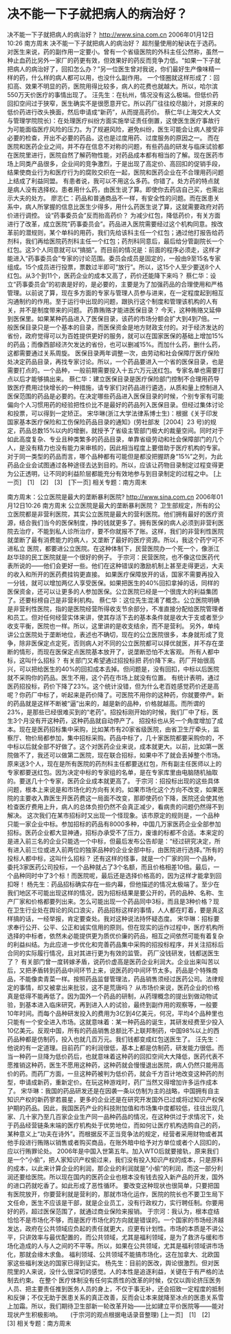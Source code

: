 # 决不能一下子就把病人的病治好？

决不能一下子就把病人的病治好？
http://www.sina.com.cn 2006年01月12日10:26 南方周末
决不能一下子就把病人的病治好？
超剂量使用的秘诀在于选药。对医生来说，药的副作用一定要小。曾有一个省级医院的外科主任公然称，虽然一种止血药比另外一家厂的药更有效，但效果好的药反而竞争力低。“如果一下子就把病人的病治好了，回扣怎么办？”另一位医生曾对我说，你们最好生产像味精一样的药，什么样的病人都可以用，也没什么副作用。
一个怪圈就这样形成了：回扣高、效果不明显的药，医院用得比较多，病人的花费也就越大。所以，哈尔滨550万天价医疗的事情出现了。
汪先生：在杭州，情况没有这么极端。但低价药回扣空间过于狭窄，医生确实不是很愿意开它。所以药厂往往绞尽脑汁，对原来的低价药进行改头换面，然后申请成“新药”，从而提高药价。
蔡仁华(上海交大人文与管理学院院长)：在处理医疗纠纷方面实施举证责任倒置，这使医生医疗事故行为可能面临医疗风险的压力。为了规避风险，避免纠纷，医生可能会让病人接受非必要的检查，开出不必要的药品，这也是过度用药、过度服务的原因之一。
而在医院和医药企业之间，并不存在信息不对称的问题，有些药品的研发与临床试验都在医院里进行，医院自然了解药物性能，对药品成本都有相当的了解。现在医药市场上同类产品很多，企业间的竞争激烈，于是出现了高定价、高回扣的促销手段，结果使商业行为和医疗行为的腐败交织在一起，医院和医药企业在不合理用药问题上结成了利益同盟。
有患者说，我可以不用这么多药。你错了。处方药的特点就是病人没有选择权。患者用什么药，由医生说了算。即使你去药店自己买，也需出示大夫的处方。
廖志仁：药品和普通商品不一样，有安全性的问题。而在医患关系中，病人所掌握的信息比医生少得多，用什么药医生说了算，这就需要政府对药价进行调控。
设“药事委员会”反而抬高药价？
为减少红包，降低药价，有关方面进行了改革，成立医院“药事委员会”。药品进入医院需要经过这个机构同意。按改革前的潜规则，某个单科的用药，我们先给该科主任一个红包；通过他打报告给药剂科，我们再给医院药剂科主任一个红包；药剂科同意后，最后给分管副院长一个红包。这3个人同意就可以“搞掂”。而目前的情况是：前面的程序必须走，这样才能进入“药事委员会”专家的讨论范围。委员会成员是固定的，一般由9至15名专家组成。15个成员进行投票，票数过半即可“放行”。所以，这15个人至少要送8个人红包。从3个到11个，医药企业的成本又高了，药价还能降下来吗？
蔡仁华：设立“药事委员会”的初衷是好的，是必要的，主要是为了加强药品的合理使用和严格管理。以前说了算，现在多方面的专家与管理人员参与进来，在一定程度起到相互沟通制约的作用。至于运行中出现的问题，跟执行这个制度和管理该机构的人有关，并不是制度带来的问题。
药靠贿赂才能进医保目录？
今天，这种贿赂又延伸到医保里。如果某种药品进入了医保目录，该药的市场分额会扩大到4到7倍。一般医保目录只是一个基本的目录，而医保资金是地方财政支付的。对于经济发达的省份，政府觉得可以为百姓提供更好的服务，就可以在国家医保的基础上增加15%的药品；而像西部经济欠发达的省份，也可以删减15%。而加什么药，删什么药，这都需要通过关系周旋。
医保目录两年调整一次，由劳动和社会保障厅医疗保险处决定药品目录，再找专家讨论。所以，一个药品要进入一个省的医保目录，也是需要打点的。一个品种，一般前期需要投入十五六万元送红包。专家名单也需要打点以后才能够搞出来。
蔡仁华：建立医保目录是医疗保险部门控制不合理用药导致医疗费用过快增长的一种措施，请专家们对药品进行遴选，从质和量上控制进入医保范围的药品是必要的。在决定哪些药品进入医保目录的时候，个别专家有可能偏向个人习惯用药的经验把性价比不是最好的药品列入医保目录。但经过集体讨论和投票，可以得到一定矫正。
宋华琳(浙江大学法律系博士生)：根据《关于印发国家基本医疗保险和工伤保险药品目录的通知》(劳社部发［2004］23 号)的规定，药品总数15%以内的增删，就授予了省级主管部门极大的裁量空间。同时对于如此高度复杂、专业且种类繁多的药品目录，单靠省级劳动和社会保障部门的几个人，是没有精力也没有能力来审核的，因此相当程度上要借助于医疗机构的专家。对于同一类型的药品而言，哪个品种都有可能但是都没把握跻身“15%”之列，为此药品企业会试图通过各种途径去达到目的。所以，应该让药物目录制定过程变得更为公正透明，让不同的利益阶层都能充分有效地参与到目录制定的过程之中。
[上一页]　[1]　[2]　[3]　[下一页]
相关专题：南方周末 

南方周末：公立医院是最大的垄断暴利医院?
http://www.sina.com.cn 2006年01月12日10:26 南方周末
公立医院是最大的垄断暴利医院？
卫生部规定，所有的公立医院都是非营利医院，其实公立医院是最大的营利医院。他们拥有最好的医疗资源，结合我们当今的医保制度，挣的钱就更多了。拥有医保的病人必须到非营利医院去治疗，不能到私人诊所治疗，要不你就报不了账。这样，我们的非营利性医院就垄断了最有消费能力的病人，又垄断了最好的医疗资源。所以，我这个药宁可不进私立
医院，都要进公立医院。在这种体制下，民营医院办一个死一个，像浙江赵华琼的民工医院就是一个很好的例子。
于宗河：民营医院，也不像这位医药代表所说的——他们会更好一些。他们在这种错误的激励机制上甚至走得更远，大夫的收入和所开的医药费挂钩更直接。
如果医疗保障放开的话，国家不需要再投入一分钱，就可以增加两亿人享受医保。如果把医生的40%回扣拿掉的话，同样的医保资金，还可以让更多的人参加医保。公立医院已经是一个很庞大的利益集团了。还要标榜自己是非营利机构。
蔡仁华：这位先生混淆了概念。公立医院明确是非营利性医院，指的是医院经营所得收支节余部分，不准直接分配给医院管理者和员工。但对任何经营实体来讲，使其存活下去的基本条件就是收大于支或者至少收支平衡，医院也一样。所以，这里讲的是收支结余，而不是营利。
另外，单纯讲公立医院处于垄断地位，表述也不确切，现在的公立医院很多，本身就形成了竞争，除非医保定点定死，否则病人对不同的公立医院都可以择优就医，并不存在垄断的情形，而现在医保定点医院基本放开了，说垄断恐怕不太客观。
所有人都中标，这叫什么招标？
有关部门又希望通过招投标把
药价降下来。药厂开始很高兴，可以把给医生的40%的回扣成本去掉。但问题是，没有回扣，中标以后医院就不采购你的药品。医生不用，这个药在市场上就没有位置。
有统计表明，通过医药招投标，药价下降了23%。这个统计没错，但为什么老百姓感觉药价还是高呢？你药厂中标了，听起来是药价降了。可医院不用你的这种药，你就要停产。新的药品就是这样不断被“逼”出来的，越是新的品种，价格就越高。而所谓的23%，是那些已经很难买到的“老药”。招投标刚开始的时候，我们厂中了标，医生3个月没有开这种药，这种药品就自动停产了。
招投标也从另一个角度增加了成本。现在是医药招标集中采购，比如某市有20家省级医院，由省卫生厅牵头，监察厅、物价局都参加，集中招标采购。药品中标了，几十家医院都要采购你的，不中标以后就全部不好做了。这个对医药企业来说，成本就更大。以前，比如第一医院做不了，我还可以做第二医院，现在联合招标，如果中不了就会丢掉整个市场。原来送3个人，现在是所有医院的药剂科主任都要送红包，所有副主任医师以上的专家都要送红包。因为决定中标的专家组的名单，是在专家库里由电脑随机抽取的。要送几十个专家，医药企业成本就更高了。
于宗河：招投标出现的这些具体问题，根本上来说是和市场化的方向有关的。如果市场化这个方向不改变，如果医院的主要收入靠医生开医药费这一局面不改变，那即使药价下降，医院还会使其他检查医疗费用上升，病人的总体负担仍然不会真正减少，看病贵的问题仍然得不到解决。
这次我们在某市招标时又出现一个怪现象。该市原定的规则是，一个品种只能一家企业中标。参加招标的药品有8000多种，中国几万家医药企业全部参加招标。医药企业都大显神通，招标办承受不了压力，废谁的标都不合适。本来定的是进入前三名的企业只能选一个中标，但最后发布公告却是：“经过研究决定，所有进入前三位或进入前两位的独家品种的企业全部中标，由医院进行选择。”所有的投标人都中标，这叫什么招标？
还有这样的怪事，就是一个厂家的同一个品种，委托3家医药公司投标，一个品种就占了3个名额，而且价格相差10倍。最后，一个品种同时中了3个标！而医院呢，最后还是选择价格高的，因为这样才能拿到回扣呀！
杨先生：药品招标确实存在一些内幕，但他描述的情况太极端了。至少在我们地区不可能出现这样的情况，因为招标结果是要公开的，药的品种、名称、生产厂家和价格都要列出来。怎么可能出现一个药品同中3标，而且是3种价格？现在卫生行业处在舆论的风口浪尖，药品招标这样的事情，人人都在盯着，要是真这样搞的话，一经举报，肯定要查处。我对这种说法持怀疑态度。
宋华琳：招标要求奉行公开、公平、公正和诚实信用的原则。但在现实的运作过程中，医疗机构所选择的中标者，依然未必能提供更为质优价廉的药品，相互之间依然可能有着复杂的利益纠结。为此应进一步优化和完善药品集中采购的招投标程序，并关注招标后合同的实际履行情况，且对其进行更为有效的监管。
药厂没钱研发，钱都送医生了？
有关部门曾一度转嫁矛盾，说药价虚高是医药企业利润大。企业出来叫苦以后，又把矛盾转到药品中间环节上来，说医药的中间环节太多。药品是个特殊商品，不能像卖青菜一样。按照药品监督管理法，药品销售须经过医药公司。法律规定的事情，却又被拿出来批驳，这不是荒唐吗？
从市场价来说，医药企业的价格真是低得不能再低了。因为国外一个药品的研制，从药理概念的提出到做动物试验，到基本进入临床研究，再到进入人的试验，最终到副作用的观察等，一般要10年时间。而每个品种研发投入的费用为3亿到4亿美元，何况，平均4个品种里也只能有一个安全进入市场。这就意味着：某一种药品的诞生，其研发经费至少投入10亿美元。反观中国，所有的药品销售总额比不上联邦制药，中国98%以上的西药品种都是仿制药，投入也就几百万元。我们钱都变成红包送医生了。
汪先生：他说的有一定道理。目前药厂的利润很低，基本上都是仿制药，研发能力很低。而当一种药一旦降为低价药后，也就意味着这种药的回扣空间大大降低，医药代表不愿推销这种药，医生不愿用这种药，这种药就会慢慢退出医院，病人仍然只能用高价的药。而药厂方面，一旦这种药被判为低价药，就会千方百计地改变这种药的剂型，申请成新药，重新定价。在玩这种游戏时，药厂当然又得增加许多运作成本了。
宋华琳：我国的药品研发还是在因袭一条以仿制为主的战略，中国拥有自主知识产权的新药寥若晨星，更多的企业还是在研究开发国外已过或将过知识产权保护期的药品。因此，我国医药产业的科技附加值和市场集中度都较低，往往出现几家、几十家乃至几百家企业生产同一品种药品的情况，在这种供过于求情况下，处于药品经营链条末端的医疗机构处于优势地位，而如何让医疗机构选购自己的药，某种意义上“功夫在诗外”。而根据反不正当竞争法的规定，经营者采用财物或者其他手段进行贿赂以销售或者购买商品，在账外暗中给予对方单位或者个人回扣的，应以行贿罪论处。
2006年是中国入世第五年。加入WTO后就要接轨，原来我们是一个“小偷”，把人家知识产权偷过来，我们没有投入知识产权的成本，只是原料的成本，以此来计算企业的利润，那企业的利润就是“小偷”的利润，而这一部分利润还要给医院。所以现在国内的医药企业也根本没有钱去投入新产品的开发，国外的进口药就吃香了。如此形成了恶性循环。
要改变这种现状也很简单，只要把国有医院放开，你要营利就是营利的，那就市场化运作，医院的院长也不要卫生局下文任命，医生不应该是干部，就是企业员工，没有行政权力，实行聘任制。你要用好的药，超过医保范围了，就通过商业保险来报销。
于宗河：我认为，根本症结恰恰不是市场化不够，而是医疗市场化的方向就是错误的。一个国家的市场经济越发达，政府在公共领域应负起的责任就更大，应更有计划性。市场的本质是不讲公平，只讲效率与最优配置的，而公共领域，尤其是福利领域，是为了救济与缓和市场化造成的人与人之间的不平等。所以，如果在公共领域，尤其是福利领域讲市场化，那就会缘木求鱼。
福利领域、公共领域不能搞市场化，这在加拿大、北欧国家这些福利发达的国家已得到证实。
杨先生：目前的医改，舆论很激烈。但对医院里的人来说，没什么很深切的感觉。人的本性是追逐利益，关键在于有严格的法制去约束。
在整个
医疗体制没有任何实质性的改革的时候，仅仅以舆论挤压医务人员、把主要责任推到医务人员的身上，不仅于事无补，还会招致一定程度的抵制和反弹；不仅无助于医患关系的真正改善，反而会让本来就降至冰点的医患关系雪上加霜。所以，我们期待卫生部新一轮改革开始——比如建立平价医院等——能对现状产生积极影响。　　(于宗河的观点根据电话录音整理)
[上一页]　[1]　[2]　[3]
相关专题：南方周末 

